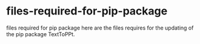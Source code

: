 # files-required-for-pip-package
files required for pip package
here are the files requires for the updating of the pip package TextToPPt.
